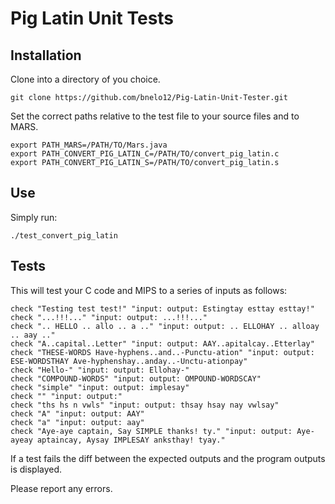 # Pig Latin Unit Tests

## Installation
Clone into a directory of you choice.

`git clone https://github.com/bnelo12/Pig-Latin-Unit-Tester.git`

Set the correct paths relative to the test file to your source files and to MARS.

```
export PATH_MARS=/PATH/TO/Mars.java  
export PATH_CONVERT_PIG_LATIN_C=/PATH/TO/convert_pig_latin.c  
export PATH_CONVERT_PIG_LATIN_S=/PATH/TO/convert_pig_latin.s  
```

## Use
Simply run:

`./test_convert_pig_latin`

## Tests
This will test your C code and MIPS to a series of inputs as follows:

```
check "Testing test test!" "input: output: Estingtay esttay esttay!"
check "...!!!..." "input: output: ...!!!..."
check ".. HELLO .. allo .. a .." "input: output: .. ELLOHAY .. alloay .. aay .."
check "A..capital..Letter" "input: output: AAY..apitalcay..Etterlay"
check "THESE-WORDS Have-hyphens..and..-Punctu-ation" "input: output: ESE-WORDSTHAY Ave-hyphenshay..anday..-Unctu-ationpay"
check "Hello-" "input: output: Ellohay-"
check "COMPOUND-WORDS" "input: output: OMPOUND-WORDSCAY"
check "simple" "input: output: implesay"
check "" "input: output:"
check "ths hs n vwls" "input: output: thsay hsay nay vwlsay"
check "A" "input: output: AAY"
check "a" "input: output: aay"
check "Aye-aye captain, Say SIMPLE thanks! ty." "input: output: Aye-ayeay aptaincay, Aysay IMPLESAY anksthay! tyay."
```

If a test fails the diff between the expected outputs and the program outputs is displayed.

Please report any errors.
